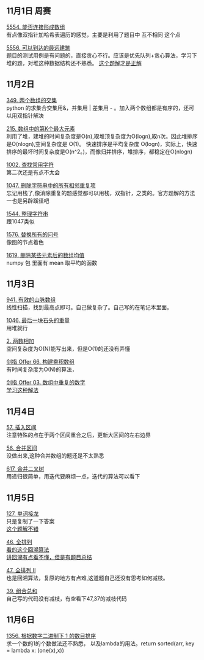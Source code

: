 ## 11月1日  周赛

[5554. 能否连接形成数组](https://leetcode-cn.com/problems/check-array-formation-through-concatenation/)  
有点像双指针加哈希表遍历的感觉，主要是利用了题目中  互不相同  这个点  

 [5556. 可以到达的最远建筑](https://leetcode-cn.com/problems/furthest-building-you-can-reach/)  
题目的测试用例是有问题的，直接贪心不行。应该是优先队列+贪心算法，学习下堆的题，对堆这种数据结构还不熟悉。
[这个题解才是正解](https://leetcode-cn.com/problems/furthest-building-you-can-reach/solution/ke-yi-dao-da-de-zui-yuan-jian-zhu-by-zerotrac2/)  

## 11月2日  
[349. 两个数组的交集](https://leetcode-cn.com/problems/intersection-of-two-arrays/)  
python 的求集合交集用&，并集用 |  差集用 - 。加入两个数组都是有序的，还可以用双指针解决  

[215. 数组中的第K个最大元素](https://leetcode-cn.com/problems/kth-largest-element-in-an-array/)  
利用了堆，建堆的时间复杂度是O(n),取堆顶复杂度为O(logn),取n次。因此堆排序是O(nlogn),空间复杂度是 O(1)。 快速排序是平均复杂度 O(logn)，实际上，快速排序的最坏时间复杂度是O(n^2。)，而像归并排序，堆排序，都稳定在O(nlogn)  

[1002. 查找常用字符](https://leetcode-cn.com/problems/find-common-characters/)  
第二次还是有点不太会  

[1047. 删除字符串中的所有相邻重复项](https://leetcode-cn.com/problems/remove-all-adjacent-duplicates-in-string/)  
忘记用栈了,像消除重复的题感觉都可以用栈，双指针，之类的。官方题解的方法一也是另辟蹊径吧  

[1544. 整理字符串](https://leetcode-cn.com/problems/make-the-string-great/)  
跟1047类似  

[1576. 替换所有的问号](https://leetcode-cn.com/problems/replace-all-s-to-avoid-consecutive-repeating-characters/)  
像图的节点着色  

[1619. 删除某些元素后的数组均值](https://leetcode-cn.com/problems/mean-of-array-after-removing-some-elements/)  
 numpy 包 里面有 mean 取平均的函数  
 
 ## 11月3日  
 
 [941. 有效的山脉数组](https://leetcode-cn.com/problems/valid-mountain-array/)  
 线性扫描，找到最高点即可。自己做复杂了。自己写的在笔记本里面。  
 
 [1046. 最后一块石头的重量](https://leetcode-cn.com/problems/last-stone-weight/)  
 用堆就行  
 
[2. 两数相加](https://leetcode-cn.com/problems/add-two-numbers/)  
空间复杂度为O(N)能写出来，但是O(1)的还没有弄懂  

[剑指 Offer 66. 构建乘积数组](https://leetcode-cn.com/problems/gou-jian-cheng-ji-shu-zu-lcof/)  
有时间复杂度为O(N)的算法，  

[剑指 Offer 03. 数组中重复的数字](https://leetcode-cn.com/problems/shu-zu-zhong-zhong-fu-de-shu-zi-lcof/)  
[学习这种解法](https://leetcode-cn.com/problems/shu-zu-zhong-zhong-fu-de-shu-zi-lcof/solution/yuan-di-zhi-huan-shi-jian-kong-jian-100-by-derrick/)  

## 11月4日  
[57. 插入区间](https://leetcode-cn.com/problems/insert-interval/)  
注意特殊的点在于两个区间重合之后，更新大区间的左右边界   

[56. 合并区间](https://leetcode-cn.com/problems/merge-intervals/)  
没做出来,这种合并数组的题还是不太熟悉  

[617. 合并二叉树](https://leetcode-cn.com/problems/merge-two-binary-trees/)  
用递归很简单，用迭代要麻烦一点，迭代的算法可以看下  

## 11月5日  
[127. 单词接龙](https://leetcode-cn.com/problems/word-ladder/)  
只是复制了一下答案  
[这个题解不错](https://leetcode-cn.com/problems/word-ladder/solution/suan-fa-shi-xian-he-you-hua-javashuang-xiang-bfs23/)  

[46. 全排列](https://leetcode-cn.com/problems/permutations/)  
[看的这个回溯算法](https://labuladong.gitbook.io/algo/suan-fa-si-wei-xi-lie/3.1-hui-su-suan-fa-dfs-suan-fa-xi-lie/hui-su-suan-fa-xiang-jie-xiu-ding-ban)  
[讲回溯有点看不懂，但是有题目总结](https://leetcode-cn.com/problems/permutations/solution/hui-su-suan-fa-python-dai-ma-java-dai-ma-by-liweiw/)  

[47. 全排列 II](https://leetcode-cn.com/problems/permutations-ii/)  
也是回溯算法，复原的地方有点难,这道题自己还没有思考如何减枝。  

[39. 组合总和](https://leetcode-cn.com/problems/combination-sum/)  
自己写的代码没有减枝，有空看下47,37的减枝代码  

## 11月6日  

[1356. 根据数字二进制下 1 的数目排序](https://leetcode-cn.com/problems/sort-integers-by-the-number-of-1-bits/)  
求一个数的1的个数做法还不熟悉， 以及lambda的用法。return sorted(arr, key = lambda x: (one(x),x))





 
 


